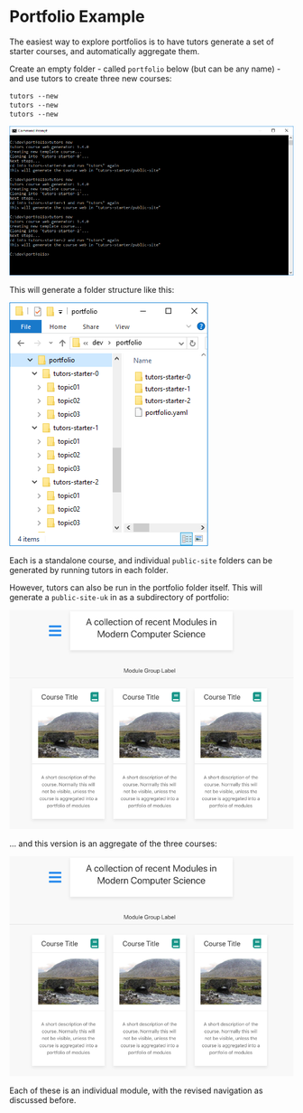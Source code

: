 # Portfolio Example

The easiest way to explore portfolios is to have tutors generate a set of starter courses, and automatically aggregate them.

Create an empty folder - called `portfolio` below (but can be any name) - and use tutors to create three new courses:

~~~
tutors --new
tutors --new
tutors --new
~~~

![](img/05.png)

This will generate a folder structure like this:

![](img/06.png)

Each is a standalone course, and individual `public-site` folders can be generated by running tutors in each folder.

However, tutors can also be run in the portfolio folder itself. This will generate a `public-site-uk` in as a subdirectory of portfolio:

![](img/07.png)

... and this version is an aggregate of the three courses:

![](img/08.png)

Each of these is an individual module, with the revised navigation as discussed before.